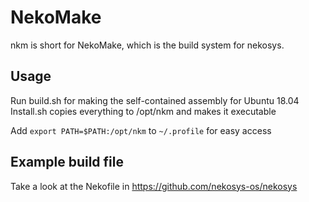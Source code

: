 # NekoMake

nkm is short for NekoMake, which is the build system for nekosys.

## Usage
Run build.sh for making the self-contained assembly for Ubuntu 18.04
Install.sh copies everything to /opt/nkm and makes it executable

Add `export PATH=$PATH:/opt/nkm` to `~/.profile` for easy access

## Example build file
Take a look at the Nekofile in https://github.com/nekosys-os/nekosys